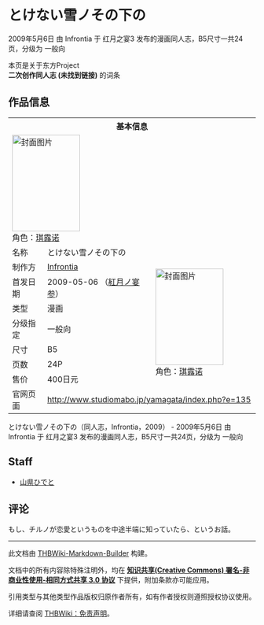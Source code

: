 # とけない雪ノその下の

<!-- source html: G:\repos\THBWiki-Markdown-Builder\THBWikiMarkdown\Temp\main\1\1e\ns0%3A%E3%81%A8%E3%81%91%E3%81%AA%E3%81%84%E9%9B%AA%E3%83%8E%E3%81%9D%E3%81%AE%E4%B8%8B%E3%81%AE.html -->

2009年5月6日 由 Infrontia 于 红月之宴3 发布的漫画同人志，B5尺寸一共24页，分级为 一般向

本页是关于东方Project  
 **二次创作同人志 (未找到链接)** 的词条

## 作品信息

<table><tbody><tr><th colspan="3">基本信息</th></tr><tr><td class="cover-artwork-mobile" colspan="2"><a href="./文件-とけない雪ノその下の封面.jpg.md" class="image" title="封面图片"><img alt="封面图片" src="https://upload.thwiki.cc/thumb/2/26/%E3%81%A8%E3%81%91%E3%81%AA%E3%81%84%E9%9B%AA%E3%83%8E%E3%81%9D%E3%81%AE%E4%B8%8B%E3%81%AE%E5%B0%81%E9%9D%A2.jpg/138px-%E3%81%A8%E3%81%91%E3%81%AA%E3%81%84%E9%9B%AA%E3%83%8E%E3%81%9D%E3%81%AE%E4%B8%8B%E3%81%AE%E5%B0%81%E9%9D%A2.jpg" decoding="async" loading="lazy" width="138" height="196" srcset="https://upload.thwiki.cc/thumb/2/26/%E3%81%A8%E3%81%91%E3%81%AA%E3%81%84%E9%9B%AA%E3%83%8E%E3%81%9D%E3%81%AE%E4%B8%8B%E3%81%AE%E5%B0%81%E9%9D%A2.jpg/208px-%E3%81%A8%E3%81%91%E3%81%AA%E3%81%84%E9%9B%AA%E3%83%8E%E3%81%9D%E3%81%AE%E4%B8%8B%E3%81%AE%E5%B0%81%E9%9D%A2.jpg 1.5x, https://upload.thwiki.cc/thumb/2/26/%E3%81%A8%E3%81%91%E3%81%AA%E3%81%84%E9%9B%AA%E3%83%8E%E3%81%9D%E3%81%AE%E4%B8%8B%E3%81%AE%E5%B0%81%E9%9D%A2.jpg/277px-%E3%81%A8%E3%81%91%E3%81%AA%E3%81%84%E9%9B%AA%E3%83%8E%E3%81%9D%E3%81%AE%E4%B8%8B%E3%81%AE%E5%B0%81%E9%9D%A2.jpg 2x" data-file-width="640" data-file-height="906"></a><div class="cover-char">角色：<a href="./琪露诺.md" title="琪露诺">琪露诺</a></div></td>
</tr><tr><td class="label">名称</td><td colspan="2"> とけない雪ノその下の </td></tr><tr><td class="label">制作方</td><td><a href="./Infrontia.md" title="Infrontia">Infrontia</a></td><td class="cover-artwork" rowspan="7" style="min-width:196px;"><a href="./文件-とけない雪ノその下の封面.jpg.md" class="image" title="封面图片"><img alt="封面图片" src="https://upload.thwiki.cc/thumb/2/26/%E3%81%A8%E3%81%91%E3%81%AA%E3%81%84%E9%9B%AA%E3%83%8E%E3%81%9D%E3%81%AE%E4%B8%8B%E3%81%AE%E5%B0%81%E9%9D%A2.jpg/138px-%E3%81%A8%E3%81%91%E3%81%AA%E3%81%84%E9%9B%AA%E3%83%8E%E3%81%9D%E3%81%AE%E4%B8%8B%E3%81%AE%E5%B0%81%E9%9D%A2.jpg" decoding="async" loading="lazy" width="138" height="196" srcset="https://upload.thwiki.cc/thumb/2/26/%E3%81%A8%E3%81%91%E3%81%AA%E3%81%84%E9%9B%AA%E3%83%8E%E3%81%9D%E3%81%AE%E4%B8%8B%E3%81%AE%E5%B0%81%E9%9D%A2.jpg/208px-%E3%81%A8%E3%81%91%E3%81%AA%E3%81%84%E9%9B%AA%E3%83%8E%E3%81%9D%E3%81%AE%E4%B8%8B%E3%81%AE%E5%B0%81%E9%9D%A2.jpg 1.5x, https://upload.thwiki.cc/thumb/2/26/%E3%81%A8%E3%81%91%E3%81%AA%E3%81%84%E9%9B%AA%E3%83%8E%E3%81%9D%E3%81%AE%E4%B8%8B%E3%81%AE%E5%B0%81%E9%9D%A2.jpg/277px-%E3%81%A8%E3%81%91%E3%81%AA%E3%81%84%E9%9B%AA%E3%83%8E%E3%81%9D%E3%81%AE%E4%B8%8B%E3%81%AE%E5%B0%81%E9%9D%A2.jpg 2x" data-file-width="640" data-file-height="906"></a><div class="cover-char">角色：<a href="./琪露诺.md" title="琪露诺">琪露诺</a></div></td>
</tr><tr><td class="label">首发日期</td><td>2009-05-06&#160;（<a href="/展会作品列表?e=%E7%BA%A2%E6%9C%88%E4%B9%8B%E5%AE%B4%233">紅月ノ宴参</a>）</td></tr><tr><td class="label">类型</td><td>漫画</td></tr><tr><td class="label">分级指定</td><td>一般向</td></tr><tr><td class="label">尺寸</td><td>B5</td></tr><tr><td class="label">页数</td><td>24P</td></tr><tr><td class="label">售价</td><td>400日元</td></tr>
<tr><td class="label">官网页面</td><td colspan="2"><a rel="nofollow" class="external free" href="http://www.studiomabo.jp/yamagata/index.php?e=135">http://www.studiomabo.jp/yamagata/index.php?e=135</a></td></tr></tbody></table>

とけない雪ノその下の（同人志，Infrontia，2009） - 2009年5月6日 由 Infrontia 于 红月之宴3 发布的漫画同人志，B5尺寸一共24页，分级为 一般向

## Staff
- [山県ひでと](./山県ひでと.md)


## 评论
  
もし、チルノが恋愛というものを中途半端に知っていたら、というお話。
  
  
  

  





---

此文档由 [THBWiki-Markdown-Builder](https://github.com/Delsin-Yu/THBWiki-Markdown-Builder) 构建。

文档中的所有内容除特殊注明外，均在 [**知识共享(Creative Commons) 署名-非商业性使用-相同方式共享 3.0 协议**](https://creativecommons.org/licenses/by-sa/3.0/deed.zh-hans) 下提供，附加条款亦可能应用。

引用类型与其他类型作品版权归原作者所有，如有作者授权则遵照授权协议使用。

详细请查阅 [THBWiki：免责声明](https://thbwiki.cc/THBWiki:%E5%85%8D%E8%B4%A3%E5%A3%B0%E6%98%8E)。


